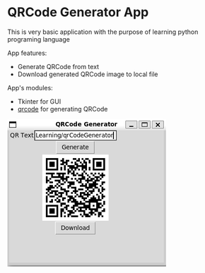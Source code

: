 # QRCode Generator App
This is very basic application with the purpose of learning python programing language

App features:
- Generate QRCode from text
- Download generated QRCode image to local file

App's modules:
- Tkinter for GUI 
- [qrcode](https://pypi.org/project/qrcode/) for generating QRCode


![App Capture](./appCapture.PNG)